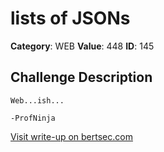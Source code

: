 # lists of JSONs
**Category**: WEB
**Value**: 448
**ID**: 145

## Challenge Description
```
Web...ish...

-ProfNinja
```

[Visit write-up on bertsec.com](https://bertsec.com/lists-of-jsons)
